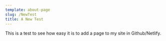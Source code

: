 ```yaml
---
template: about-page
slug: /NewTest
title: A New Test
---
```


This is a test to see how easy it is to add a page to my site in Github/Netlify.
